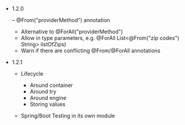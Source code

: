 - 1.2.0

  – @From("providerMethod") annotation
  
    - Alternative to @ForAll("providerMethod")
    - Allow in type parameters, 
      e.g. @ForAll List<@From("zip codes") String> listOfZips)
    - Warn if there are conflicting @From/@ForAll annotations
  
- 1.2.1

  - Lifecycle
    - Around container
    - Around try
    - Around engine
    - Storing values
  
  - Spring/Boot Testing in its own module
 

